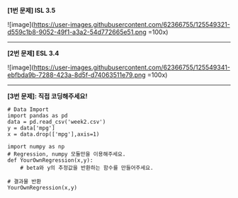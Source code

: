 **[1번 문제] ISL 3.5**

![image](https://user-images.githubusercontent.com/62366755/125549321-d559c1b8-9052-49f1-a3a2-54d772665e51.png =100x)

-----------------------
**[2번 문제] ESL 3.4**

![image](https://user-images.githubusercontent.com/62366755/125549341-ebfbda9b-7288-423a-8d5f-d74063511e79.png =100x)

-----------------------
**[3번 문제]: 직접 코딩해주세요!**
```{python}
# Data Import
import pandas as pd
data = pd.read_csv('week2.csv')
y = data['mpg']
x = data.drop(['mpg'],axis=1)

import numpy as np
# Regression, numpy 모듈만을 이용해주세요.
def YourOwnRegression(x,y):
    # beta와 y의 추정값을 반환하는 함수를 만들어주세요.

# 결과물 반환
YourOwnRegression(x,y)
```
